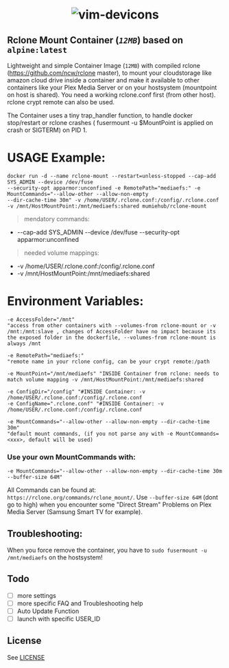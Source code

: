 <h1 align="center">
  <img src="https://rclone.org/img/rclone-120x120.png" alt="vim-devicons">
</h1>

Rclone Mount Container (*`12MB`*) based on `alpine:latest`
---




Lightweight and simple Container Image (`12MB`) with compiled rclone (https://github.com/ncw/rclone master), to mount your cloudstorage like amazon cloud drive inside a container and make it available to other containers like your Plex Media Server or on your hostsystem (mountpoint on host is shared). You need a working rclone.conf first (from other host). rclone crypt remote can also be used.


The Container uses a tiny trap_handler function, to handle docker stop/restart or rclone crashes ( fusermount -u $MountPoint is applied on crash or SIGTERM) on PID 1.

<a name="install-step1"></a>
# USAGE Example:

    docker run -d --name rclone-mount --restart=unless-stopped --cap-add SYS_ADMIN --device /dev/fuse
    --security-opt apparmor:unconfined -e RemotePath="mediaefs:" -e MountCommands="--allow-other --allow-non-empty
    --dir-cache-time 30m" -v /home/USER/.rclone.conf:/config/.rclone.conf -v /mnt/HostMountPoint:/mnt/mediaefs:shared mumiehub/rclone-mount

> mendatory commands:

- --cap-add SYS_ADMIN --device /dev/fuse --security-opt apparmor:unconfined


> needed volume mappings:

- -v /home/USER/.rclone.conf:/config/.rclone.conf
- -v /mnt/HostMountPoint:/mnt/mediaefs:shared

# Environment Variables:

```vim
-e AccessFolder="/mnt"
"access from other containers with --volumes-from rclone-mount or -v /mnt:/mnt:slave , changes of AccessFolder have no impact because its the exposed folder in the dockerfile, --volumes-from rclone-mount is always /mnt

-e RemotePath="mediaefs:"
"remote name in your rclone config, can be your crypt remote:/path

-e MountPoint="/mnt/mediaefs" "INSIDE Container from rclone: needs to match volume mapping -v /mnt/HostMountPoint:/mnt/mediaefs:shared

-e ConfigDir="/config" "#INSIDE Container: -v /home/USER/.rclone.conf:/config/.rclone.conf
-e ConfigName=".rclone.conf" "#INSIDE Container: -v /home/USER/.rclone.conf:/config/.rclone.conf

-e MountCommands="--allow-other --allow-non-empty --dir-cache-time 30m"
"default mount commands, (if you not parse any with -e MountCommands=<xxx>, default will be used)
```


### Use your own MountCommands with:
    -e MountCommands="--allow-other --allow-non-empty --dir-cache-time 30m --buffer-size 64M"
All Commands can be found at: `https://rclone.org/commands/rclone_mount/`.
Use `--buffer-size 64M` (dont go to high) when you encounter some "Direct Stream" Problems on Plex Media Server (Samsung Smart TV for example).

## Troubleshooting:
When you force remove the container, you have to `sudo fusermount -u /mnt/mediaefs` on the hostsystem!



Todo
----

* [ ] more settings
* [ ] more specific FAQ and Troubleshooting help
* [ ] Auto Update Function
* [ ] launch with specific USER_ID

## License

See [LICENSE](LICENSE)